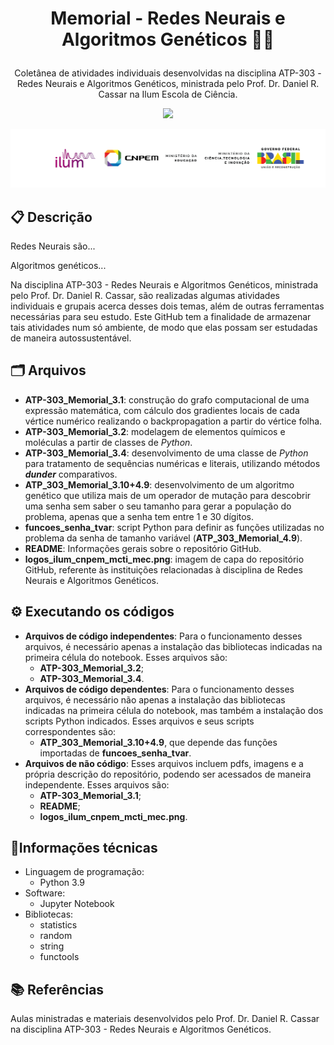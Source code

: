# <p align="center"> Memorial - Redes Neurais e Algoritmos Genéticos 🧠🧬 </p>
<p align="center"> Coletânea de atividades individuais desenvolvidas na disciplina ATP-303 - Redes Neurais e Algoritmos Genéticos, ministrada pelo Prof. Dr. Daniel R. Cassar na Ilum Escola de Ciência. </p>

<p align="center">
<img loading="lazy" src="http://img.shields.io/static/v1?label=STATUS&message=EM%20DESENVOLVIMENTO&color=GREEN&style=for-the-badge"/>
</p>

<img aling="center" width=900 src="./logos_ilum_cnpem_mcti_mec.png">

## 📋 Descrição

Redes Neurais são...

Algoritmos genéticos...

Na disciplina ATP-303 - Redes Neurais e Algoritmos Genéticos, ministrada pelo Prof. Dr. Daniel R. Cassar, são realizadas algumas atividades individuais e grupais acerca desses dois temas, além de outras ferramentas necessárias para seu estudo. Este GitHub tem a finalidade de armazenar tais atividades num só ambiente, de modo que elas possam ser estudadas de maneira autossustentável.

## 🗂️ Arquivos 
* **ATP-303_Memorial_3.1**: construção do grafo computacional de uma expressão matemática, com cálculo dos gradientes locais de cada vértice numérico realizando o backpropagation a partir do vértice folha.
* **ATP-303_Memorial_3.2**: modelagem de elementos químicos e moléculas a partir de classes de *Python*.
* **ATP-303_Memorial_3.4**: desenvolvimento de uma classe de <i>Python</i> para tratamento de sequências numéricas e literais, utilizando métodos <i>__dunder__</i> comparativos.
* **ATP_303_Memorial_3.10+4.9**: desenvolvimento de um algoritmo genético que utiliza mais de um operador de mutação para descobrir uma senha sem saber o seu tamanho para gerar a população do problema, apenas que a senha tem entre 1 e 30 dígitos.
* **funcoes_senha_tvar**: script Python para definir as funções utilizadas no problema da senha de tamanho variável (**ATP_303_Memorial_4.9**).
* **README**: Informações gerais sobre o repositório GitHub.
* **logos_ilum_cnpem_mcti_mec.png**: imagem de capa do repositório GitHub, referente às instituições relacionadas à disciplina de Redes Neurais e Algoritmos Genéticos.

## ⚙️ Executando os códigos

* **Arquivos de código independentes**: Para o funcionamento desses arquivos, é necessário apenas a instalação das bibliotecas indicadas na primeira célula do notebook. Esses arquivos são:
  - **ATP-303_Memorial_3.2**;
  - **ATP-303_Memorial_3.4**.
* **Arquivos de código dependentes**: Para o funcionamento desses arquivos, é necessário não apenas a instalação das bibliotecas indicadas na primeira célula do notebook, mas também a instalação dos scripts Python indicados. Esses arquivos e seus scripts correspondentes são:
  - **ATP_303_Memorial_3.10+4.9**, que depende das funções importadas de **funcoes_senha_tvar**.
* **Arquivos de não código**: Esses arquivos incluem pdfs, imagens e a própria descrição do repositório, podendo ser acessados de maneira independente. Esses arquivos são:
  - **ATP-303_Memorial_3.1**;
  - **README**; 
  - **logos_ilum_cnpem_mcti_mec.png**.

## 📱Informações técnicas
* Linguagem de programação:
  - Python 3.9
* Software:
  - Jupyter Notebook
* Bibliotecas:
  - statistics
  - random
  - string
  - functools
  
## 📚 Referências
Aulas ministradas e materiais desenvolvidos pelo Prof. Dr. Daniel R. Cassar na disciplina ATP-303 - Redes Neurais e Algoritmos Genéticos.
